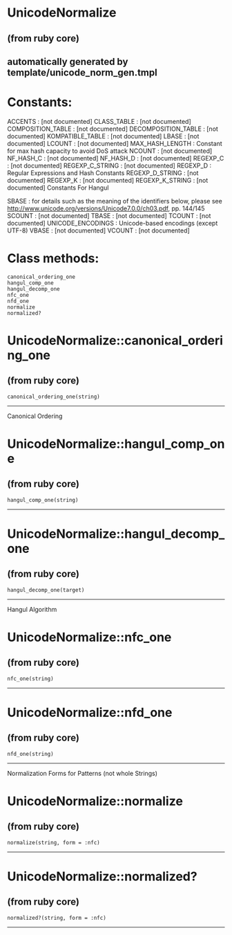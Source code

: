 # UnicodeNormalize

(from ruby core)
---

automatically generated by template/unicode_norm_gen.tmpl
---
# Constants:

ACCENTS
:   [not documented]
CLASS_TABLE
:   [not documented]
COMPOSITION_TABLE
:   [not documented]
DECOMPOSITION_TABLE
:   [not documented]
KOMPATIBLE_TABLE
:   [not documented]
LBASE
:   [not documented]
LCOUNT
:   [not documented]
MAX_HASH_LENGTH
:   Constant for max hash capacity to avoid DoS attack
NCOUNT
:   [not documented]
NF_HASH_C
:   [not documented]
NF_HASH_D
:   [not documented]
REGEXP_C
:   [not documented]
REGEXP_C_STRING
:   [not documented]
REGEXP_D
:   Regular Expressions and Hash Constants
REGEXP_D_STRING
:   [not documented]
REGEXP_K
:   [not documented]
REGEXP_K_STRING
:   [not documented]
        Constants For Hangul

SBASE
:   for details such as the meaning of the identifiers below, please see
    http://www.unicode.org/versions/Unicode7.0.0/ch03.pdf, pp. 144/145
SCOUNT
:   [not documented]
TBASE
:   [not documented]
TCOUNT
:   [not documented]
UNICODE_ENCODINGS
:   Unicode-based encodings (except UTF-8)
VBASE
:   [not documented]
VCOUNT
:   [not documented]


# Class methods:

    canonical_ordering_one
    hangul_comp_one
    hangul_decomp_one
    nfc_one
    nfd_one
    normalize
    normalized?

# UnicodeNormalize::canonical_ordering_one

(from ruby core)
---
    canonical_ordering_one(string)

---

Canonical Ordering


# UnicodeNormalize::hangul_comp_one

(from ruby core)
---
    hangul_comp_one(string)

---


# UnicodeNormalize::hangul_decomp_one

(from ruby core)
---
    hangul_decomp_one(target)

---

Hangul Algorithm


# UnicodeNormalize::nfc_one

(from ruby core)
---
    nfc_one(string)

---


# UnicodeNormalize::nfd_one

(from ruby core)
---
    nfd_one(string)

---

Normalization Forms for Patterns (not whole Strings)


# UnicodeNormalize::normalize

(from ruby core)
---
    normalize(string, form = :nfc)

---


# UnicodeNormalize::normalized?

(from ruby core)
---
    normalized?(string, form = :nfc)

---


